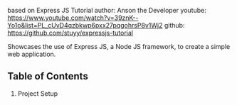 based on Express JS Tutorial
author: Anson the Developer
youtube: https://www.youtube.com/watch?v=39znK--Yo1o&list=PL_cUvD4qzbkwp6pxx27pqgohrsP8v1Wj2
github: https://github.com/stuyy/expressjs-tutorial

Showcases the use of Express JS, a Node JS framework, to create a simple web application.

## Table of Contents
1. Project Setup
